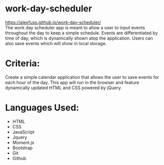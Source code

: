 # work-day-scheduler
https://alexfuss.github.io/work-day-scheduler/  
The work day scheduler app is meant to allow a user to input events throughout the day to keep a simple schedule. Events are differentiated by time of day, which is dynamically shown atop the application. Users can also save events which will show in local storage. 

# Criteria:
Create a simple calendar application that allows the user to save events for each hour of the day. This app will run in the browser and feature dynamically updated HTML and CSS powered by jQuery.


# Languages Used:
- HTML
- CSS
- JavaScript
- Jquery
- Moment.js
- Bootstrap
- Git 
- Github

